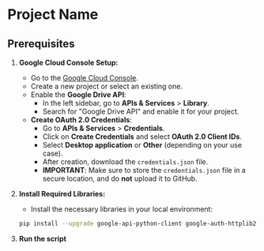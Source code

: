 # Project Name

## Prerequisites

1. **Google Cloud Console Setup:**

   - Go to the [Google Cloud Console](https://console.cloud.google.com/).
   - Create a new project or select an existing one.
   - Enable the **Google Drive API**:
     - In the left sidebar, go to **APIs & Services** > **Library**.
     - Search for "Google Drive API" and enable it for your project.
   - **Create OAuth 2.0 Credentials**:
     - Go to **APIs & Services** > **Credentials**.
     - Click on **Create Credentials** and select **OAuth 2.0 Client IDs**.
     - Select **Desktop application** or **Other** (depending on your use case).
     - After creation, download the `credentials.json` file.
     - **IMPORTANT**: Make sure to store the `credentials.json` file in a secure location, and do **not** upload it to GitHub.

2. **Install Required Libraries:**

   - Install the necessary libraries in your local environment:
   ```bash
   pip install --upgrade google-api-python-client google-auth-httplib2 google-auth-oauthlib

3. **Run the script**
